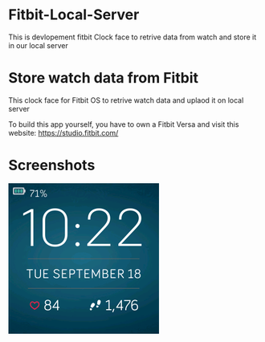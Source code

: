 # Fitbit-Local-Server

This is devlopement fitbit Clock face to retrive data from watch and store it in our local server

# Store watch data from Fitbit

This clock face for Fitbit OS to retrive watch data and uplaod it on local server

To build this app yourself, you have to own a Fitbit Versa and visit this website: https://studio.fitbit.com/

# Screenshots

<img src="https://github.com/Guley/Fitbit-Local-Server/blob/master/resources/Clock-Face.png">
